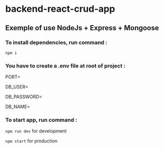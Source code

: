 # backend-react-crud-app

## Exemple of use NodeJs + Express + Mongoose

### To install dependencies, run command : 
`npm i`

### You have to create a .env file at root of project :
PORT=

DB_USER=

DB_PASSWORD=

DB_NAME=

### To start app, run command : 
`npm run dev` for development

`npm start` for production
